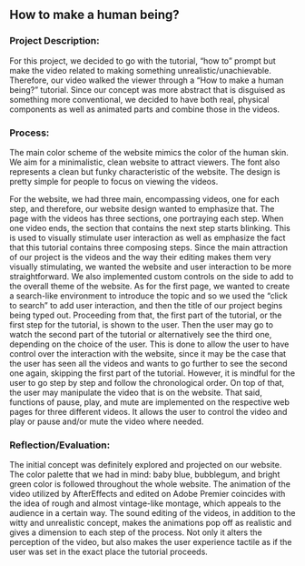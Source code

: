 ## How to make a human being?

### Project Description: 

For this project, we decided to go with the tutorial, “how to” prompt but make the video related to making something unrealistic/unachievable. Therefore, our video walked the viewer through a “How to make a human being?” tutorial. Since our concept was more abstract that is disguised as something more conventional, we decided to have both real, physical components as well as animated parts and combine those in the videos. 
 
### Process:
The main color scheme of the website mimics the color of the human skin. We aim for a minimalistic, clean website to attract viewers. The font also represents a clean but funky characteristic of the website. The design is pretty simple for people to focus on viewing the videos. 

For the website, we had three main, encompassing videos, one for each step, and therefore, our website design wanted to emphasize that. The page with the videos has three sections, one portraying each step. When one video ends, the section that contains the next step starts blinking. This is used to visually stimulate user interaction as well as emphasize the fact that this tutorial contains three composing steps. Since the main attraction of our project is the videos and the way their editing makes them very visually stimulating, we wanted the website and user interaction to be more straightforward. We also implemented custom controls on the side to add to the overall theme of the website. 
As for the first page, we wanted to create a search-like environment to introduce the topic and so we used the “click to search” to add user interaction, and then the title of our project begins being typed out. Proceeding from that, the first part of the tutorial, or the first step for the tutorial, is shown to the user. Then the user may go to watch the second part of the tutorial or alternatively see the third one, depending on the choice of the user.  This is done to allow the user to have control over the interaction with the website, since it may be the case that the user has seen all the videos and wants to go further to see the second one again, skipping the first part of the tutorial. However, it is mindful for the user to go step by step and follow the chronological order. On top of that, the user may manipulate the video that is on the website. That said, functions of pause, play, and mute are implemented on the respective web pages for three different videos. It allows the user to control the video and play or pause and/or mute the video where needed.

### Reflection/Evaluation: 

The initial concept was definitely explored and projected on our website. The color palette that we had in mind: baby blue, bubblegum, and bright green color is followed throughout the whole website. The animation of the video utilized by AfterEffects and edited on Adobe Premier coincides with the idea of rough and almost vintage-like montage, which appeals to the audience in a certain way. The sound editing of the videos, in addition to the witty and unrealistic concept, makes the animations pop off as realistic and gives a dimension to each step of the process. Not only it alters the perception of the video, but also makes the user experience tactile as if the user was set in the exact place the tutorial proceeds. 

